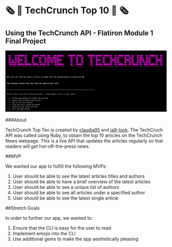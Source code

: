 # 🗞 📰 TechCrunch Top 10 📰 🗞

## Using the TechCrunch API - Flatiron Module 1 Final Project

![headerimg](img/app_overview.png)

###About

TechCrunch Top Ten is created by [claudia95](https://github.com/claudia95) and [ja9-look](https://github.com/ja9-look).
The TechCruch API was called using Ruby, to obtain the top 10 articles on the TechCrunch News webpage.
This is a live API that updates the articles regularly so that readers will get hot-off-the-press news.

##MVP

We wanted our app to fulfill the following MVPs:

1. User should be able to see the latest articles titles and authors
2. User should be able to have a brief overview of the latest articles
3. User should be able to see a unique list of authors
4. User should be able to see all articles under a specified author
5. User should be able to see the latest single article

##Stretch Goals

In order to further our app, we wanted to:

1. Ensure that the CLI is easy for the user to read
2. Implement emojis into the CLI
3. Use additional gems to make the app aesthetically pleasing
